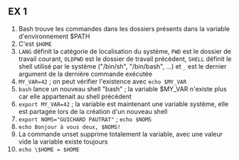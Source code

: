 ## EX 1

1. Bash trouve les commandes dans les dossiers présents dans la variable d'environnement $PATH
2. C'est `$HOME`
3. `LANG` définit la catégorie de localisation du système, `PWD` est le dossier de travail courant, `OLDPWD` est le dossier de travail précédent, `SHELL` définit le shell utilisé par le système ("/bin/sh", "/bin/bash", ...) et `_` est le dernier argument de la dernière commande exécutée
4. `MY_VAR=42` ; on peut vérifier l'existence avec `echo $MY_VAR`
5. `bash` lance un nouveau shell "bash" ; la variable $MY_VAR n'existe plus car elle appartenait au shell précédent
6. `export MY_VAR=42` ; la variable est maintenant une variable système, elle est partagée lors de la création d'un nouveau shell
7. `export NOMS="GUICHARD PAUTRAT"` ; `echo $NOMS`
8. `echo Bonjour à vous deux, $NOMS!`
9. La commande unset supprime totalement la variable, avec une valeur vide la variable existe toujours
10. `echo \$HOME = $HOME`
